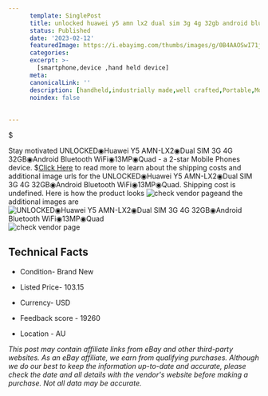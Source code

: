 ```yaml
---
      template: SinglePost
      title: unlocked huawei y5 amn lx2 dual sim 3g 4g 32gb android bluetooth wifi 13mp quad
      status: Published
      date: '2023-02-12'
      featuredImage: https://i.ebayimg.com/thumbs/images/g/0B4AAOSwI71jmNyt/s-l225.jpg
      categories: 
      excerpt: >-
        [smartphone,device ,hand held device]
      meta:
      canonicalLink: ''
      description: [handheld,industrially made,well crafted,Portable,Mobile,Compact,Convenient,Lightweight,Maneuverable,Man-portable,Miniature,Carriable,Hand-held,Light,Holdable,Transportable,Mobile device,Pocket-sized,On-the-go,Wireless,Cordless,Compact size,Convenient size, smartphone,device ,hand held device]
      noindex: false
      
        
---
```

$

Stay motivated UNLOCKED◉Huawei Y5 AMN-LX2◉Dual SIM 3G 4G 32GB◉Android Bluetooth WiFi◉13MP◉Quad - a 2-star Mobile Phones device.
$[Click Here](https://www.ebay.com/itm/185697226722?hash=item2b3c6acfe2%3Ag%3A0B4AAOSwI71jmNyt&mkevt=1&mkcid=1&mkrid=711-53200-19255-0&campid=%253CePNCampaignId%253E&customid=%253CreferenceId%253E&toolid=10049) to read more to learn about the shipping costs and additional image urls for the UNLOCKED◉Huawei Y5 AMN-LX2◉Dual SIM 3G 4G 32GB◉Android Bluetooth WiFi◉13MP◉Quad. Shipping cost is undefined. Here is how the product looks ![check vendor page](https://i.ebayimg.com/thumbs/images/g/0B4AAOSwI71jmNyt/s-l225.jpg)and the additional images are![UNLOCKED◉Huawei Y5 AMN-LX2◉Dual SIM 3G 4G 32GB◉Android Bluetooth WiFi◉13MP◉Quad](https://i.ebayimg.com/images/g/0B4AAOSwI71jmNyt/s-l1200.jpg)![check vendor page](https://origin-galleryplus.ebayimg.com/ws/web/185697226722_2_0_1/225x225.jpg,https://origin-galleryplus.ebayimg.com/ws/web/185697226722_3_0_1/225x225.jpg,https://origin-galleryplus.ebayimg.com/ws/web/185697226722_4_0_1/225x225.jpg,https://origin-galleryplus.ebayimg.com/ws/web/185697226722_5_0_1/225x225.jpg,https://origin-galleryplus.ebayimg.com/ws/web/185697226722_6_0_1/225x225.jpg)



 ## Technical Facts 



     
      

 - Condition- Brand New 


      

 - Listed Price- 103.15 


      

 - Currency- USD 


      

 - Feedback score - 19260 


      

 - Location - AU 


      
      

 *_This post may contain affiliate links from eBay and other third-party websites. As an eBay affiliate, we earn from qualifying purchases. Although we do our best to keep the information up-to-date and accurate, please check the date and all details with the vendor's website before making a purchase. Not all data may be accurate._*






